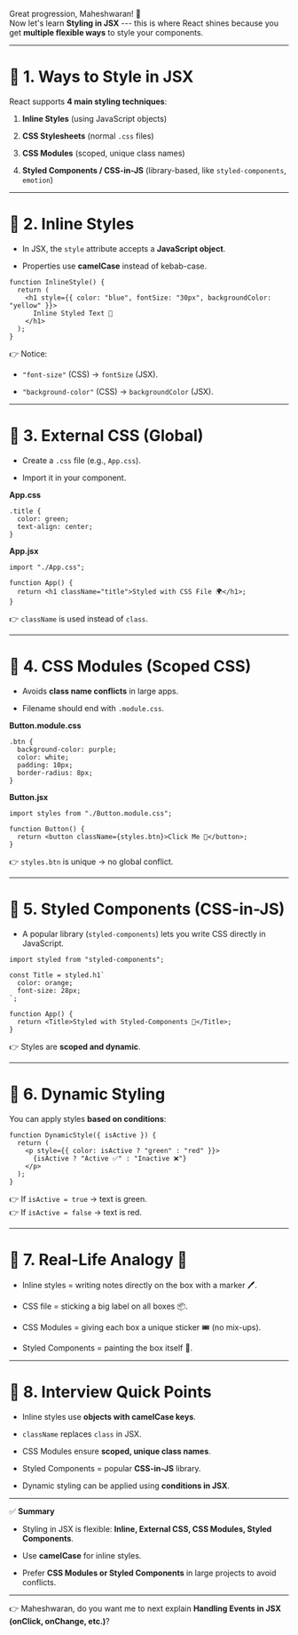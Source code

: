 Great progression, Maheshwaran! 🌟\
Now let's learn **Styling in JSX** --- this is where React shines because you get **multiple flexible ways** to style your components.

* * * * *

🔹 1. Ways to Style in JSX
==========================

React supports **4 main styling techniques**:

1.  **Inline Styles** (using JavaScript objects)

2.  **CSS Stylesheets** (normal `.css` files)

3.  **CSS Modules** (scoped, unique class names)

4.  **Styled Components / CSS-in-JS** (library-based, like `styled-components`, `emotion`)

* * * * *

🔹 2. Inline Styles
===================

-   In JSX, the `style` attribute accepts a **JavaScript object**.

-   Properties use **camelCase** instead of kebab-case.

```
function InlineStyle() {
  return (
    <h1 style={{ color: "blue", fontSize: "30px", backgroundColor: "yellow" }}>
      Inline Styled Text 🎨
    </h1>
  );
}

```

👉 Notice:

-   `"font-size"` (CSS) → `fontSize` (JSX).

-   `"background-color"` (CSS) → `backgroundColor` (JSX).

* * * * *

🔹 3. External CSS (Global)
===========================

-   Create a `.css` file (e.g., `App.css`).

-   Import it in your component.

**App.css**

```
.title {
  color: green;
  text-align: center;
}

```

**App.jsx**

```
import "./App.css";

function App() {
  return <h1 className="title">Styled with CSS File 🌍</h1>;
}

```

👉 `className` is used instead of `class`.

* * * * *

🔹 4. CSS Modules (Scoped CSS)
==============================

-   Avoids **class name conflicts** in large apps.

-   Filename should end with `.module.css`.

**Button.module.css**

```
.btn {
  background-color: purple;
  color: white;
  padding: 10px;
  border-radius: 8px;
}

```

**Button.jsx**

```
import styles from "./Button.module.css";

function Button() {
  return <button className={styles.btn}>Click Me 🎯</button>;
}

```

👉 `styles.btn` is unique → no global conflict.

* * * * *

🔹 5. Styled Components (CSS-in-JS)
===================================

-   A popular library (`styled-components`) lets you write CSS directly in JavaScript.

```
import styled from "styled-components";

const Title = styled.h1`
  color: orange;
  font-size: 28px;
`;

function App() {
  return <Title>Styled with Styled-Components 🚀</Title>;
}

```

👉 Styles are **scoped and dynamic**.

* * * * *

🔹 6. Dynamic Styling
=====================

You can apply styles **based on conditions**:

```
function DynamicStyle({ isActive }) {
  return (
    <p style={{ color: isActive ? "green" : "red" }}>
      {isActive ? "Active ✅" : "Inactive ❌"}
    </p>
  );
}

```

👉 If `isActive = true` → text is green.\
👉 If `isActive = false` → text is red.

* * * * *

🔹 7. Real-Life Analogy 🏡
==========================

-   Inline styles = writing notes directly on the box with a marker 🖊️.

-   CSS file = sticking a big label on all boxes 📦.

-   CSS Modules = giving each box a unique sticker 🎟️ (no mix-ups).

-   Styled Components = painting the box itself 🎨.

* * * * *

🔹 8. Interview Quick Points
============================

-   Inline styles use **objects with camelCase keys**.

-   `className` replaces `class` in JSX.

-   CSS Modules ensure **scoped, unique class names**.

-   Styled Components = popular **CSS-in-JS** library.

-   Dynamic styling can be applied using **conditions in JSX**.

* * * * *

✅ **Summary**

-   Styling in JSX is flexible: **Inline, External CSS, CSS Modules, Styled Components**.

-   Use **camelCase** for inline styles.

-   Prefer **CSS Modules or Styled Components** in large projects to avoid conflicts.

* * * * *

👉 Maheshwaran, do you want me to next explain **Handling Events in JSX (onClick, onChange, etc.)**?
